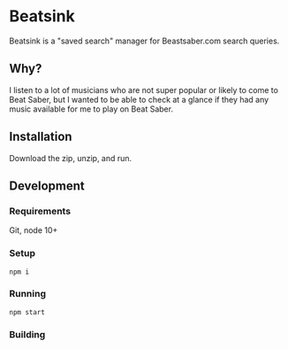# Beatsink

Beatsink is a "saved search" manager for Beastsaber.com search queries. 

## Why?

I listen to a lot of musicians who are not super popular or likely to come to Beat Saber, but I wanted to be able to check at a glance if they had any music available for me to play on Beat Saber.

## Installation

Download the zip, unzip, and run.

## Development

### Requirements

Git, node 10+

### Setup

`npm i`

### Running

`npm start`

### Building
